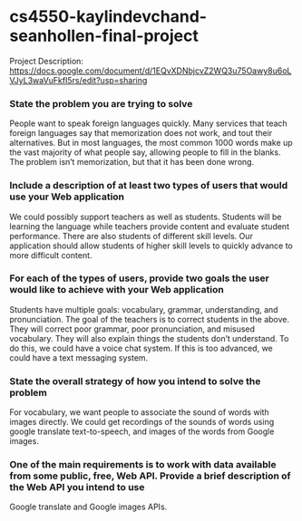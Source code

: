 # cs4550-kaylindevchand-seanhollen-final-project

Project Description: https://docs.google.com/document/d/1EQvXDNbjcvZ2WQ3u75Oawy8u6oLVJyL3waVuFkfI5rs/edit?usp=sharing

### State the problem you are trying to solve
People want to speak foreign languages quickly. 
Many services that teach foreign languages say that memorization does not work, and tout their alternatives. But in most languages, the most common 1000 words make up the vast majority of what people say, allowing people to fill in the blanks. The problem isn’t memorization, but that it has been done wrong. 
### Include a description of at least two types of users that would use your Web application
We could possibly support teachers as well as students. Students will be learning the language while teachers provide content and evaluate student performance.
There are also students of different skill levels. Our application should allow students of higher skill levels to quickly advance to more difficult content.  
### For each of the types of users, provide two goals the user would like to achieve with your Web application
Students have multiple goals: vocabulary, grammar, understanding, and pronunciation. 
The goal of the teachers is to correct students in the above. They will correct poor grammar, poor pronunciation, and misused vocabulary. They will also explain things the students don’t understand. To do this, we could have a voice chat system. If this is too advanced, we could have a text messaging system. 
### State the overall strategy of how you intend to solve the problem
For vocabulary, we want people to associate the sound of words with images directly. We could get recordings of the sounds of words using google translate text-to-speech, and images of the words from Google images. 
### One of the main requirements is to work with data available from some public, free, Web API. Provide a brief description of the Web API you intend to use
Google translate and Google images APIs.

